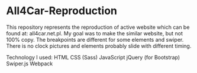 # All4Car-Reproduction
This repository represents the reproduction of active website which can be found at: all4car.net.pl. My goal was to make the similar website, but not 100% copy. The breakpoints are different for some elements and swiper. There is no clock pictures and elements probably slide with different timing.

Technology I used:
HTML
CSS (Sass)
JavaScript
jQuery (for Bootstrap)
Swiper.js
Webpack 
